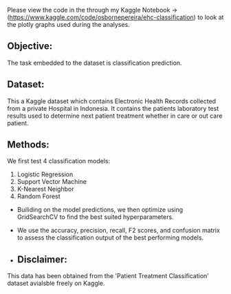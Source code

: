 Please view the code in the through my Kaggle Notebook -> (https://www.kaggle.com/code/osbornepereira/ehc-classification) to look at the plotly graphs used during the analyses.

## Objective:
The task embedded to the dataset is classification prediction.

## Dataset:
This a Kaggle dataset which contains Electronic Health Records collected from a private Hospital in Indonesia.
It contains the patients laboratory test results used to determine next patient treatment whether in care or out care patient.


## Methods:
We first test 4 classification models:
1. Logistic Regression
2. Support Vector Machine
3. K-Nearest Neighbor
4. Random Forest

* Builiding on the model predictions, we then optimize using GridSearchCV to find the best suited hyperparameters.

* We use the accuracy, precision, recall, F2 scores, and confusion matrix to assess the classification output of the best performing models.

* ## Disclaimer:
This data has been obtained from the 'Patient Treatment Classification' dataset avialsble freely on Kaggle.

